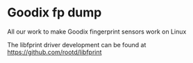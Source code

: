 # Goodix fp dump

All our work to make Goodix fingerprint sensors work on Linux

The libfprint driver development can be found at https://github.com/rootd/libfprint
